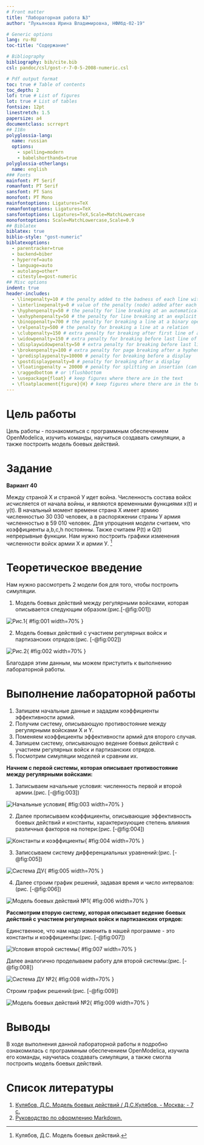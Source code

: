 ```yaml
---
# Front matter
title: "Лабораторная работа №3"
author: "Лукьянова Ирина Владимировна, НФИбд-02-19"

# Generic options
lang: ru-RU
toc-title: "Содержание"

# Bibliography
bibliography: bib/cite.bib
csl: pandoc/csl/gost-r-7-0-5-2008-numeric.csl

# Pdf output format
toc: true # Table of contents
toc_depth: 2
lof: true # List of figures
lot: true # List of tables
fontsize: 12pt
linestretch: 1.5
papersize: a4
documentclass: scrreprt
## I18n
polyglossia-lang:
  name: russian
  options:
	- spelling=modern
	- babelshorthands=true
polyglossia-otherlangs:
  name: english
### Fonts
mainfont: PT Serif
romanfont: PT Serif
sansfont: PT Sans
monofont: PT Mono
mainfontoptions: Ligatures=TeX
romanfontoptions: Ligatures=TeX
sansfontoptions: Ligatures=TeX,Scale=MatchLowercase
monofontoptions: Scale=MatchLowercase,Scale=0.9
## Biblatex
biblatex: true
biblio-style: "gost-numeric"
biblatexoptions:
  - parentracker=true
  - backend=biber
  - hyperref=auto
  - language=auto
  - autolang=other*
  - citestyle=gost-numeric
## Misc options
indent: true
header-includes:
  - \linepenalty=10 # the penalty added to the badness of each line within a paragraph (no associated penalty node) Increasing the value makes tex try to have fewer lines in the paragraph.
  - \interlinepenalty=0 # value of the penalty (node) added after each line of a paragraph.
  - \hyphenpenalty=50 # the penalty for line breaking at an automatically inserted hyphen
  - \exhyphenpenalty=50 # the penalty for line breaking at an explicit hyphen
  - \binoppenalty=700 # the penalty for breaking a line at a binary operator
  - \relpenalty=500 # the penalty for breaking a line at a relation
  - \clubpenalty=150 # extra penalty for breaking after first line of a paragraph
  - \widowpenalty=150 # extra penalty for breaking before last line of a paragraph
  - \displaywidowpenalty=50 # extra penalty for breaking before last line before a display math
  - \brokenpenalty=100 # extra penalty for page breaking after a hyphenated line
  - \predisplaypenalty=10000 # penalty for breaking before a display
  - \postdisplaypenalty=0 # penalty for breaking after a display
  - \floatingpenalty = 20000 # penalty for splitting an insertion (can only be split footnote in standard LaTeX)
  - \raggedbottom # or \flushbottom
  - \usepackage{float} # keep figures where there are in the text
  - \floatplacement{figure}{H} # keep figures where there are in the text
---
```


# **Цель работы**

Цель работы - познакомиться с программным обеспечением OpenModelica, изучить команды, научиться создавать симуляции, а также построить модель боевых действий.

# **Задание**

**Вариант 40**

Между страной Х и страной У идет война. Численность состава войск исчисляется от начала войны, и являются временными функциями x(t) и y(t). В
начальный момент времени страна Х имеет армию численностью 30 030 человек, а в распоряжении страны У армия численностью в 59 010 человек. Для упрощения модели считаем, что коэффициенты a,b,c,h постоянны. Также считаем P(t) и Q(t) непрерывные функции. Нам нужно построить графики изменения численности войск армии Х и армии У. [^1]

# **Теоретическое введение**

Нам нужно рассмотреть 2 модели боя для того, чтобы построить симуляции.

1. Модель боевых действий между регулярными войсками, которая описывается следующим образом:(рис.[-@fig:001])

![Рис.1](screen/1.1.png){ #fig:001 width=70% }

2. Модель боевых действий с участием регулярных войск и партизанских отрядов:(рис. [-@fig:002])

![Рис.2](screen/1.2.png){ #fig:002 width=70% }

Благодаря этим данным, мы можем приступить к выполнению лабораторной работы.

# **Выполнение лабораторной работы**

1. Запишем начальные данные и зададим коэффициенты эффективности армий.
2. Получим систему, описывающую противостояние между регулярными войсками X и Y.
3. Поменяем коэффициенты эффективности армий для второго случая.
4. Запишем систему, описывающую ведение боевых действий с участием регулярных войск и партизанских отрядов.
5. Посмотрим симуляции моделей и сравним их.

**Начнем с первой системы, которая описывает противостояние между регулярными войсками:**

1. Записываем начальные условия: численность первой и второй армии.(рис. [-@fig:003])

![Начальные условия](screen/1.png){ #fig:003 width=70% }

2. Далее прописываем коэффициенты, описывающие эффективность боевых действий и константы, характеризующие степень влияния различных факторов на потери:(рис. [-@fig:004])

![Константы и коэффициенты](screen/2.png){ #fig:004 width=70% }

3. Записсываем систему дифференциальных уравнений:(рис. [-@fig:005])

![Система ДУ](screen/3.png){ #fig:005 width=70% }

4. Далее строим график решений, задавая время и число интервалов:(рис. [-@fig:006])

![Модель боевых действий №1](screen/4.png){ #fig:006 width=70% }

**Рассмотрим вторую систему, которая описывает ведение боевых действий с участием регулярных войск и партизанских отрядов:**

Единственное, что нам надо изменить в нашей программе - это константы и коэффициенты:(рис. [-@fig:007])

![Условия второй системы](screen/5.png){ #fig:007 width=70% }

Далее аналогично проделываем работу для второй системы:(рис. [-@fig:008])

![Система ДУ №2](screen/6.png){ #fig:008 width=70% }

Строим график решений:(рис. [-@fig:009])

![Модель боевых действий №2](screen/7.png){ #fig:009 width=70% }

# Выводы

В ходе выполнения данной лабораторной работы я подробно ознакомилась с программным обеспечением OpenModelica, изучила его команды, научилась создавать симуляции, а также смогла построить модель боевых действий.

# Список литературы

1. [Кулябов, Д.С. Модель боевых действий / Д.С.Кулябов. - Москва: - 7 с.](https://esystem.rudn.ru/pluginfile.php/1343885/mod_resource/content/2/Лабораторная%20работа%20№%202.pdf)
2. [Руководство по оформлению Markdown.](https://gist.github.com/Jekins/2bf2d0638163f1294637)

[^1]: Кулябов, Д.С. Модель боевых действий.
